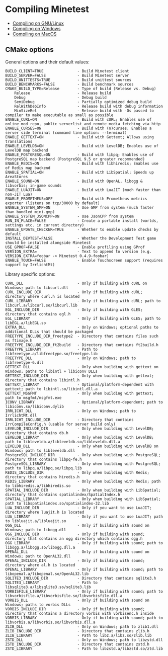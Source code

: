 # Compiling Minetest

* [Compiling on GNU/Linux](linux.md)
* [Compiling on Windows](windows.md)
* [Compiling on MacOS](macos.md)

## CMake options

General options and their default values:

    BUILD_CLIENT=TRUE               - Build Minetest client
    BUILD_SERVER=FALSE              - Build Minetest server
    BUILD_UNITTESTS=TRUE            - Build unittest sources
    BUILD_BENCHMARKS=FALSE          - Build benchmark sources
    CMAKE_BUILD_TYPE=Release        - Type of build (Release vs. Debug)
        Release                     - Release build
        Debug                       - Debug build
        SemiDebug                   - Partially optimized debug build
        RelWithDebInfo              - Release build with debug information
        MinSizeRel                  - Release build with -Os passed to compiler to make executable as small as possible
    ENABLE_CURL=ON                  - Build with cURL; Enables use of online mod repo, public serverlist and remote media fetching via http
    ENABLE_CURSES=ON                - Build with (n)curses; Enables a server side terminal (command line option: --terminal)
    ENABLE_GETTEXT=ON               - Build with Gettext; Allows using translations
    ENABLE_LEVELDB=ON               - Build with LevelDB; Enables use of LevelDB map backend
    ENABLE_POSTGRESQL=ON            - Build with libpq; Enables use of PostgreSQL map backend (PostgreSQL 9.5 or greater recommended)
    ENABLE_REDIS=ON                 - Build with libhiredis; Enables use of Redis map backend
    ENABLE_SPATIAL=ON               - Build with LibSpatial; Speeds up AreaStores
    ENABLE_SOUND=ON                 - Build with OpenAL, libogg & libvorbis; in-game sounds
    ENABLE_LUAJIT=ON                - Build with LuaJIT (much faster than non-JIT Lua)
    ENABLE_PROMETHEUS=OFF           - Build with Prometheus metrics exporter (listens on tcp/30000 by default)
    ENABLE_SYSTEM_GMP=ON            - Use GMP from system (much faster than bundled mini-gmp)
    ENABLE_SYSTEM_JSONCPP=ON        - Use JsonCPP from system
    RUN_IN_PLACE=FALSE              - Create a portable install (worlds, settings etc. in current directory)
    ENABLE_UPDATE_CHECKER=TRUE      - Whether to enable update checks by default
    INSTALL_DEVTEST=FALSE           - Whether the Development Test game should be installed alongside Minetest
    USE_GPROF=FALSE                 - Enable profiling using GProf
    VERSION_EXTRA=                  - Text to append to version (e.g. VERSION_EXTRA=foobar -> Minetest 0.4.9-foobar)
    ENABLE_TOUCH=FALSE              - Enable Touchscreen support (requires support by IrrlichtMt)

Library specific options:

    CURL_DLL                        - Only if building with cURL on Windows; path to libcurl.dll
    CURL_INCLUDE_DIR                - Only if building with cURL; directory where curl.h is located
    CURL_LIBRARY                    - Only if building with cURL; path to libcurl.a/libcurl.so/libcurl.lib
    EGL_INCLUDE_DIR                 - Only if building with GLES; directory that contains egl.h
    EGL_LIBRARY                     - Only if building with GLES; path to libEGL.a/libEGL.so
    EXTRA_DLL                       - Only on Windows; optional paths to additional DLLs that should be packaged
    FREETYPE_INCLUDE_DIR_freetype2  - Directory that contains files such as ftimage.h
    FREETYPE_INCLUDE_DIR_ft2build   - Directory that contains ft2build.h
    FREETYPE_LIBRARY                - Path to libfreetype.a/libfreetype.so/freetype.lib
    FREETYPE_DLL                    - Only on Windows; path to libfreetype-6.dll
    GETTEXT_DLL                     - Only when building with gettext on Windows; paths to libintl + libiconv DLLs
    GETTEXT_INCLUDE_DIR             - Only when building with gettext; directory that contains libintl.h
    GETTEXT_LIBRARY                 - Optional/platform-dependent with gettext; path to libintl.so/libintl.dll.a
    GETTEXT_MSGFMT                  - Only when building with gettext; path to msgfmt/msgfmt.exe
    ICONV_LIBRARY                   - Optional/platform-dependent; path to libiconv.so/libiconv.dylib
    IRRLICHT_DLL                    - Only on Windows; path to IrrlichtMt.dll
    IRRLICHT_INCLUDE_DIR            - Directory that contains IrrCompileConfig.h (usable for server build only)
    LEVELDB_INCLUDE_DIR             - Only when building with LevelDB; directory that contains db.h
    LEVELDB_LIBRARY                 - Only when building with LevelDB; path to libleveldb.a/libleveldb.so/libleveldb.dll.a
    LEVELDB_DLL                     - Only when building with LevelDB on Windows; path to libleveldb.dll
    PostgreSQL_INCLUDE_DIR          - Only when building with PostgreSQL; directory that contains libpq-fe.h
    PostgreSQL_LIBRARY              - Only when building with PostgreSQL; path to libpq.a/libpq.so/libpq.lib
    REDIS_INCLUDE_DIR               - Only when building with Redis; directory that contains hiredis.h
    REDIS_LIBRARY                   - Only when building with Redis; path to libhiredis.a/libhiredis.so
    SPATIAL_INCLUDE_DIR             - Only when building with LibSpatial; directory that contains spatialindex/SpatialIndex.h
    SPATIAL_LIBRARY                 - Only when building with LibSpatial; path to libspatialindex.so/spatialindex-32.lib
    LUA_INCLUDE_DIR                 - Only if you want to use LuaJIT; directory where luajit.h is located
    LUA_LIBRARY                     - Only if you want to use LuaJIT; path to libluajit.a/libluajit.so
    OGG_DLL                         - Only if building with sound on Windows; path to libogg.dll
    OGG_INCLUDE_DIR                 - Only if building with sound; directory that contains an ogg directory which contains ogg.h
    OGG_LIBRARY                     - Only if building with sound; path to libogg.a/libogg.so/libogg.dll.a
    OPENAL_DLL                      - Only if building with sound on Windows; path to OpenAL32.dll
    OPENAL_INCLUDE_DIR              - Only if building with sound; directory where al.h is located
    OPENAL_LIBRARY                  - Only if building with sound; path to libopenal.a/libopenal.so/OpenAL32.lib
    SQLITE3_INCLUDE_DIR             - Directory that contains sqlite3.h
    SQLITE3_LIBRARY                 - Path to libsqlite3.a/libsqlite3.so/sqlite3.lib
    VORBISFILE_LIBRARY              - Only if building with sound; path to libvorbisfile.a/libvorbisfile.so/libvorbisfile.dll.a
    VORBIS_DLL                      - Only if building with sound on Windows; paths to vorbis DLLs
    VORBIS_INCLUDE_DIR              - Only if building with sound; directory that contains a directory vorbis with vorbisenc.h inside
    VORBIS_LIBRARY                  - Only if building with sound; path to libvorbis.a/libvorbis.so/libvorbis.dll.a
    ZLIB_DLL                        - Only on Windows; path to zlib1.dll
    ZLIB_INCLUDE_DIR                - Directory that contains zlib.h
    ZLIB_LIBRARY                    - Path to libz.a/libz.so/zlib.lib
    ZSTD_DLL                        - Only on Windows; path to libzstd.dll
    ZSTD_INCLUDE_DIR                - Directory that contains zstd.h
    ZSTD_LIBRARY                    - Path to libzstd.a/libzstd.so/ztd.lib
